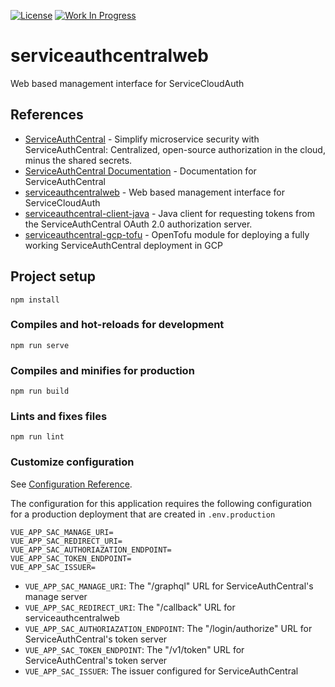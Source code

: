 [![License](https://img.shields.io/badge/License-Apache%202.0-blue.svg)](https://opensource.org/licenses/Apache-2.0) [![Work In Progress](https://img.shields.io/badge/Status-Work%20In%20Progress-yellow)](https://guide.unitvectorylabs.com/bestpractices/status/#work-in-progress)

# serviceauthcentralweb

Web based management interface for ServiceCloudAuth

## References

- [ServiceAuthCentral](https://github.com/UnitVectorY-Labs/ServiceAuthCentral) - Simplify microservice security with ServiceAuthCentral: Centralized, open-source authorization in the cloud, minus the shared secrets.
- [ServiceAuthCentral Documentation](https://unitvectory-labs.github.io/ServiceAuthCentral/) - Documentation for ServiceAuthCentral
- [serviceauthcentralweb](https://github.com/UnitVectorY-Labs/serviceauthcentralweb) - Web based management interface for ServiceCloudAuth
- [serviceauthcentral-client-java](https://github.com/UnitVectorY-Labs/serviceauthcentral-client-java) - Java client for requesting tokens from the ServiceAuthCentral OAuth 2.0 authorization server.
- [serviceauthcentral-gcp-tofu](https://github.com/UnitVectorY-Labs/serviceauthcentral-gcp-tofu) - OpenTofu module for deploying a fully working ServiceAuthCentral deployment in GCP

## Project setup
```
npm install
```

### Compiles and hot-reloads for development
```
npm run serve
```

### Compiles and minifies for production
```
npm run build
```

### Lints and fixes files
```
npm run lint
```

### Customize configuration
See [Configuration Reference](https://cli.vuejs.org/config/).

The configuration for this application requires the following configuration for a production deployment that are created in `.env.production`

```
VUE_APP_SAC_MANAGE_URI=
VUE_APP_SAC_REDIRECT_URI=
VUE_APP_SAC_AUTHORIAZATION_ENDPOINT=
VUE_APP_SAC_TOKEN_ENDPOINT=
VUE_APP_SAC_ISSUER=
```

- `VUE_APP_SAC_MANAGE_URI`: The "/graphql" URL for ServiceAuthCentral's manage server
- `VUE_APP_SAC_REDIRECT_URI`: The "/callback" URL for serviceauthcentralweb
- `VUE_APP_SAC_AUTHORIAZATION_ENDPOINT`: The "/login/authorize" URL for ServiceAuthCentral's token server
- `VUE_APP_SAC_TOKEN_ENDPOINT`: The "/v1/token" URL for ServiceAuthCentral's token server
- `VUE_APP_SAC_ISSUER`: The issuer configured for ServiceAuthCentral
